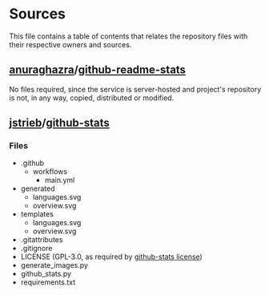 # Sources

This file contains a table of contents that relates the repository files with their respective owners and sources.

## [anuraghazra](https://github.com/anuraghazra/)/[github-readme-stats](https://github.com/anuraghazra/github-readme-stats/)

No files required, since the service is server-hosted and project's repository is not, in any way, copied, distributed or modified.

## [jstrieb](https://github.com/jstrieb/)/[github-stats](https://github.com/anuraghazra/github-readme-stats/)

### Files

* .github
  * workflows
    * main.yml
* generated
  * languages.svg
  * overview.svg
* templates
  * languages.svg
  * overview.svg
* .gitattributes
* .gitignore
* LICENSE (GPL-3.0, as required by [github-stats license](https://github.com/jstrieb/github-stats/blob/master/LICENSE/))
* generate_images.py
* github_stats.py
* requirements.txt
